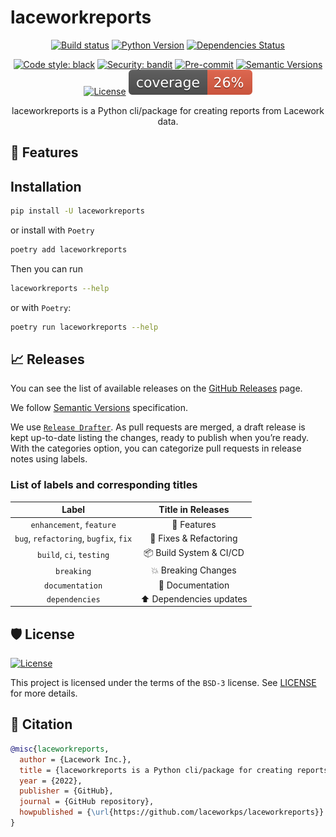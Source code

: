 # laceworkreports

<div align="center">

[![Build status](https://github.com/laceworkps/laceworkreports/workflows/build/badge.svg?branch=main&event=push)](https://github.com/laceworkps/laceworkreports/actions?query=workflow%3Abuild)
[![Python Version](https://img.shields.io/pypi/pyversions/laceworkreports.svg)](https://pypi.org/project/laceworkreports/)
[![Dependencies Status](https://img.shields.io/badge/dependencies-up%20to%20date-brightgreen.svg)](https://github.com/laceworkps/laceworkreports/pulls?utf8=%E2%9C%93&q=is%3Apr%20author%3Aapp%2Fdependabot)

[![Code style: black](https://img.shields.io/badge/code%20style-black-000000.svg)](https://github.com/psf/black)
[![Security: bandit](https://img.shields.io/badge/security-bandit-green.svg)](https://github.com/PyCQA/bandit)
[![Pre-commit](https://img.shields.io/badge/pre--commit-enabled-brightgreen?logo=pre-commit&logoColor=white)](https://github.com/laceworkps/laceworkreports/blob/main/.pre-commit-config.yaml)
[![Semantic Versions](https://img.shields.io/badge/%20%20%F0%9F%93%A6%F0%9F%9A%80-semantic--versions-e10079.svg)](https://github.com/laceworkps/laceworkreports/releases)
[![License](https://img.shields.io/github/license/laceworkps/laceworkreports)](https://github.com/laceworkps/laceworkreports/blob/main/LICENSE)
![Coverage Report](assets/images/coverage.svg)

laceworkreports is a Python cli/package for creating reports from Lacework data.

</div>

## 🚀 Features

## Installation

```bash
pip install -U laceworkreports
```

or install with `Poetry`

```bash
poetry add laceworkreports
```

Then you can run

```bash
laceworkreports --help
```

or with `Poetry`:

```bash
poetry run laceworkreports --help
```

## 📈 Releases

You can see the list of available releases on the [GitHub Releases](https://github.com/laceworkps/laceworkreports/releases) page.

We follow [Semantic Versions](https://semver.org/) specification.

We use [`Release Drafter`](https://github.com/marketplace/actions/release-drafter). As pull requests are merged, a draft release is kept up-to-date listing the changes, ready to publish when you’re ready. With the categories option, you can categorize pull requests in release notes using labels.

### List of labels and corresponding titles

|               **Label**               |  **Title in Releases**  |
| :-----------------------------------: | :---------------------: |
|       `enhancement`, `feature`        |       🚀 Features       |
| `bug`, `refactoring`, `bugfix`, `fix` | 🔧 Fixes & Refactoring  |
|       `build`, `ci`, `testing`        | 📦 Build System & CI/CD |
|              `breaking`               |   💥 Breaking Changes   |
|            `documentation`            |    📝 Documentation     |
|            `dependencies`             | ⬆️ Dependencies updates |


## 🛡 License

[![License](https://img.shields.io/github/license/laceworkps/laceworkreports)](https://github.com/laceworkps/laceworkreports/blob/main/LICENSE)

This project is licensed under the terms of the `BSD-3` license. See [LICENSE](https://github.com/laceworkps/laceworkreports/blob/main/LICENSE) for more details.

## 📃 Citation

```bibtex
@misc{laceworkreports,
  author = {Lacework Inc.},
  title = {laceworkreports is a Python cli/package for creating reports from Lacework data.},
  year = {2022},
  publisher = {GitHub},
  journal = {GitHub repository},
  howpublished = {\url{https://github.com/laceworkps/laceworkreports}}
}
```
